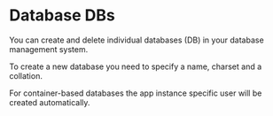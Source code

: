 # Database DBs

You can create and delete individual databases (DB) in your database management system. 

To create a new database you need to specify a name, charset and a collation.

For container-based databases the app instance specific user will be created automatically.

